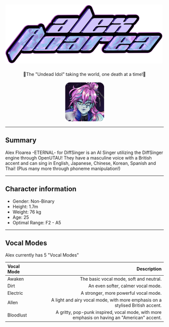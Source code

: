 # <img src="/Images/Logo.png" width="500" title="Iconic!">

<p align="center">
🧟The "Undead Idol" taking the world, one death at a time!🧟<br><br>
<img src="/Images/Icon.png" width="125" title="Iconic!">
</p>

***
## Summary
Alex Floarea -ETERNAL- for DiffSinger is an AI Singer utilizing the DiffSinger engine through OpenUTAU! They have a masculine voice with a British accent and can sing in English, Japanese, Chinese, Korean, Spanish and Thai! (Plus many more through phoneme manipulation!)

***

## Character information
- Gender: Non-Binary
- Height: 1.7m
- Weight: 76 kg
- Age: 25
- Optimal Range: F2 - A5

***

## Vocal Modes
Alex currently has 5 "Vocal Modes"
  
| Vocal Mode | Description |
| :----- | ---: |
| Awaken | The basic vocal mode, soft and neutral. |
| Dirt | An even softer, calmer vocal mode. |
| Electric | A stronger, more powerful vocal mode. |
| Allen | A light and airy vocal mode, with more emphasis on a stylised British accent. |
| Bloodlust | A gritty, pop-punk inspired, vocal mode, with more emphasis on having an "American" accent. |
